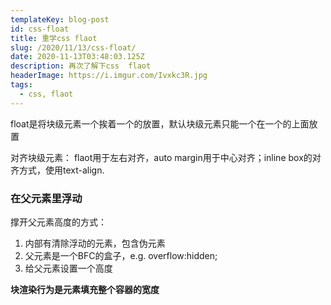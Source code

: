 ```yaml
---
templateKey: blog-post
id: css-float
title: 重学css flaot
slug: /2020/11/13/css-float/
date: 2020-11-13T03:48:03.125Z
description: 再次了解下css  flaot
headerImage: https://i.imgur.com/Ivxkc3R.jpg
tags:
  - css, flaot
---
```


float是将块级元素一个挨着一个的放置，默认块级元素只能一个在一个的上面放置

对齐块级元素： flaot用于左右对齐，auto margin用于中心对齐；inline box的对齐方式，使用text-align.

### 在父元素里浮动
撑开父元素高度的方式：
1. 内部有清除浮动的元素，包含伪元素
2. 父元素是一个BFC的盒子，e.g. overflow:hidden;
3. 给父元素设置一个高度

**块渲染行为是元素填充整个容器的宽度**

